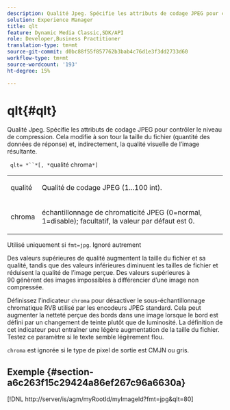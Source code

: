 ```yaml
---
description: Qualité Jpeg. Spécifie les attributs de codage JPEG pour contrôler le niveau de compression. Cela modifie à son tour la taille du fichier (quantité des données de réponse) et, indirectement, la qualité visuelle de l’image résultante.
solution: Experience Manager
title: qlt
feature: Dynamic Media Classic,SDK/API
role: Developer,Business Practitioner
translation-type: tm+mt
source-git-commit: d0bc88f55f857762b3bab4c76d1e3f3dd2733d60
workflow-type: tm+mt
source-wordcount: '193'
ht-degree: 15%

---
```



# qlt{#qlt}

Qualité Jpeg. Spécifie les attributs de codage JPEG pour contrôler le niveau de compression. Cela modifie à son tour la taille du fichier (quantité des données de réponse) et, indirectement, la qualité visuelle de l’image résultante.

` qlt= *``*[, *`qualité chroma`*]`

<table id="simpletable_D080D15922CE4EF4B707282A4D45739A"> 
 <tr class="strow"> 
  <td class="stentry"> <p> <span class="codeph"> <span class="varname"> qualité  </span> </span> </p> </td> 
  <td class="stentry"> <p>Qualité de codage JPEG (1...100 int). </p> </td> 
 </tr> 
 <tr class="strow"> 
  <td class="stentry"> <p> <span class="codeph"> <span class="varname"> chroma  </span> </span> </p> </td> 
  <td class="stentry"> <p>échantillonnage de chromaticité JPEG (0=normal, 1=disable); facultatif, la valeur par défaut est 0. </p> </td> 
 </tr> 
</table>

Utilisé uniquement si `fmt=jpg`. Ignoré autrement

Des valeurs supérieures de qualité augmentent la taille du fichier et sa qualité, tandis que des valeurs inférieures diminuent les tailles de fichier et réduisent la qualité de l’image perçue. Des valeurs supérieures à 90 génèrent des images impossibles à différencier d’une image non compressée.

Définissez l’indicateur `chroma` pour désactiver le sous-échantillonnage chromatique RVB utilisé par les encodeurs JPEG standard. Cela peut augmenter la netteté perçue des bords dans une image lorsque le bord est défini par un changement de teinte plutôt que de luminosité. La définition de cet indicateur peut entraîner une légère augmentation de la taille du fichier. Testez ce paramètre si le texte semble légèrement flou.

`chroma` est ignorée si le type de pixel de sortie est CMJN ou gris.

## Exemple {#section-a6c263f15c29424a86ef267c96a6630a}

[!DNL http://server/is/agm/myRootId/myImageId?fmt=jpg&qlt=80]
